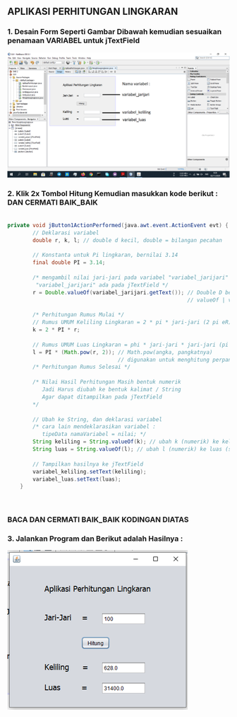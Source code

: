 ## APLIKASI PERHITUNGAN LINGKARAN


### 1. Desain Form Seperti Gambar Dibawah kemudian sesuaikan penamaan VARIABEL untuk jTextField

![Penamaan Variabel](https://raw.githubusercontent.com/sandybuana03/pbo-12/main/HitungLingkaran/PenamaanVariabel.png)

### 2. Klik 2x Tombol Hitung Kemudian masukkan kode berikut : DAN CERMATI BAIK_BAIK


```java

private void jButton1ActionPerformed(java.awt.event.ActionEvent evt) {                                         
        // Deklarasi variabel
        double r, k, l; // double d kecil, double = bilangan pecahan
        
        // Konstanta untuk Pi lingkaran, bernilai 3.14
        final double PI = 3.14;
        
        /* mengambil nilai jari-jari pada variabel "variabel_jarijari" 
         "variabel_jarijari" ada pada jTextField */
        r = Double.valueOf(variabel_jarijari.getText()); // Double D besar
                                                         // valueOf | v kecil | Of O gede
        
        /* Perhitungan Rumus Mulai */
        // Rumus UMUM Keliling Lingkaran = 2 * pi * jari-jari (2 pi eR)
        k = 2 * PI * r;
        
        // Rumus UMUM Luas Lingkaran = phi * jari-jari * jari-jari (pi eR Kuadrat)
        l = PI * (Math.pow(r, 2)); // Math.pow(angka, pangkatnya)
                                   // digunakan untuk menghitung perpangkatan
        /* Perhitungan Rumus Selesai */
        
        /* Nilai Hasil Perhitungan Masih bentuk numerik
           Jadi Harus diubah ke bentuk kalimat / String 
           Agar dapat ditampilkan pada jTextField
        */
        
        // Ubah ke String, dan deklarasi variabel
        /* cara lain mendeklarasikan variabel :
           tipeData namaVariabel = nilai; */
        String keliling = String.valueOf(k); // ubah k (numerik) ke keliling (string)
        String luas = String.valueOf(l); // ubah l (numerik) ke luas (string)
        
        // Tampilkan hasilnya ke jTextField
        variabel_keliling.setText(keliling);
        variabel_luas.setText(luas);
    }
    
    
```


### BACA DAN CERMATI BAIK_BAIK KODINGAN DIATAS

### 3. Jalankan Program dan Berikut adalah Hasilnya :

![Hasil](https://raw.githubusercontent.com/sandybuana03/pbo-12/main/HitungLingkaran/Hasil.png)
